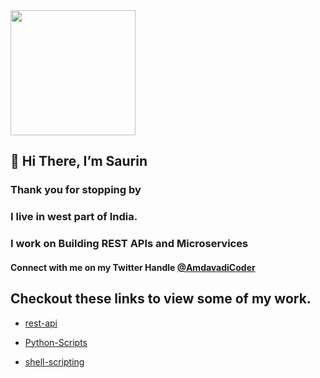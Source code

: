 <div id="header" align="left">
  <img src="https://media0.giphy.com/media/jdPMeyv9rn0hZHh8n9/giphy.gif?cid=ecf05e474028au6s45szj0mnoqcs6n4v48thyu3xt4o84936&rid=giphy.gif&ct=s" width="200"/>
</div>

<!--

https://media0.giphy.com/media/jdPMeyv9rn0hZHh8n9/giphy.gif?cid=ecf05e474028au6s45szj0mnoqcs6n4v48thyu3xt4o84936&rid=giphy.gif&ct=s
https://media0.giphy.com/media/HEPwfdu6T6svpPE1eN/200.webp?cid=ecf05e47hul85me6m72wl6l72jgfwraa3l1q4j7qj9riz3gc&rid=200.webp&ct=s
-->


## 👋 Hi There, I’m Saurin
### Thank you for stopping by
### I live in west part of India.
### I work on Building REST APIs and Microservices 
#### Connect with me on my Twitter Handle [@AmdavadiCoder](https://twitter.com/amdavadicoder)

## Checkout these links to view some of my work.
- [rest-api](https://github.com/saurinchauhan/rest-api)

- [Python-Scripts](https://github.com/saurinchauhan/Python-Scripts)

- [shell-scripting](https://github.com/saurinchauhan/shell-scripting)


<!---
saurinchauhan/saurinchauhan is a ✨ special ✨ repository because its `README.md` (this file) appears on your GitHub profile.
You can click the Preview link to take a look at your changes.
--->
